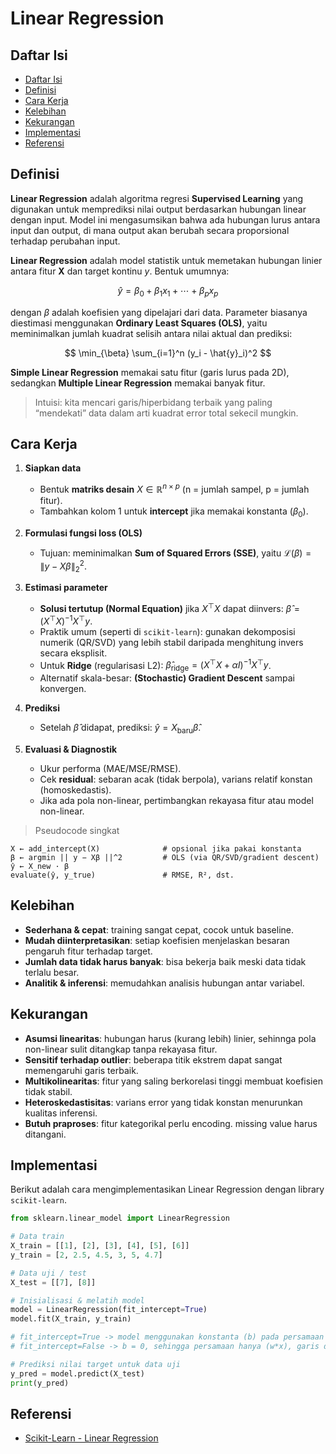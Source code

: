 # Linear Regression

## Daftar Isi

- [Daftar Isi](#daftar-isi)
- [Definisi](#definisi)
- [Cara Kerja](#cara-kerja)
- [Kelebihan](#kelebihan)
- [Kekurangan](#kekurangan)
- [Implementasi](#implementasi)
- [Referensi](#referensi)

## Definisi
**Linear Regression** adalah algoritma regresi **Supervised Learning** yang digunakan untuk memprediksi nilai output berdasarkan hubungan linear dengan input. Model ini mengasumsikan bahwa ada hubungan lurus antara input dan output, di mana output akan berubah secara proporsional terhadap perubahan input.

**Linear Regression** adalah model statistik untuk memetakan hubungan linier antara fitur $\mathbf{X}$ dan target kontinu $y$. Bentuk umumnya:

$$
\hat{y} = \beta_0 + \beta_1 x_1 + \cdots + \beta_p x_p
$$

dengan $\beta$ adalah koefisien yang dipelajari dari data. Parameter biasanya diestimasi menggunakan **Ordinary Least Squares (OLS)**, yaitu meminimalkan jumlah kuadrat selisih antara nilai aktual dan prediksi:

$$
\min_{\beta} \sum_{i=1}^n (y_i - \hat{y}_i)^2
$$

**Simple Linear Regression** memakai satu fitur (garis lurus pada 2D), sedangkan **Multiple Linear Regression** memakai banyak fitur.

> Intuisi: kita mencari garis/hiperbidang terbaik yang paling “mendekati” data dalam arti kuadrat error total sekecil mungkin.

## Cara Kerja

1. **Siapkan data**
   - Bentuk **matriks desain** $X \in \mathbb{R}^{n \times p}$ (n = jumlah sampel, p = jumlah fitur).
   - Tambahkan kolom 1 untuk **intercept** jika memakai konstanta ($\beta_0$).

2. **Formulasi fungsi loss (OLS)**
   - Tujuan: meminimalkan **Sum of Squared Errors (SSE)**, yaitu $\mathcal{L}(\beta)=\lVert y - X\beta \rVert_2^2$.

3. **Estimasi parameter**
   - **Solusi tertutup (Normal Equation)** jika $X^\top X$ dapat diinvers: $\hat{\beta}=(X^\top X)^{-1}X^\top y$.
   - Praktik umum (seperti di `scikit-learn`): gunakan dekomposisi numerik (QR/SVD) yang lebih stabil daripada menghitung invers secara eksplisit.
   - Untuk **Ridge** (regularisasi L2): $\hat{\beta}_{\text{ridge}}=(X^\top X+\alpha I)^{-1}X^\top y$.
   - Alternatif skala-besar: **(Stochastic) Gradient Descent** sampai konvergen.

4. **Prediksi**
   - Setelah $\hat{\beta}$ didapat, prediksi: $\hat{y}=X_{\text{baru}}\hat{\beta}$.

5. **Evaluasi & Diagnostik**
   - Ukur performa (MAE/MSE/RMSE).
   - Cek **residual**: sebaran acak (tidak berpola), varians relatif konstan (homoskedastis).
   - Jika ada pola non-linear, pertimbangkan rekayasa fitur atau model non-linear.

> Pseudocode singkat

```text
X ← add_intercept(X)              # opsional jika pakai konstanta
β ← argmin || y − Xβ ||^2         # OLS (via QR/SVD/gradient descent)
ŷ ← X_new · β
evaluate(ŷ, y_true)               # RMSE, R², dst.
```

## Kelebihan
* **Sederhana & cepat**: training sangat cepat, cocok untuk baseline.
* **Mudah diinterpretasikan**: setiap koefisien menjelaskan besaran pengaruh fitur terhadap target.
* **Jumlah data tidak harus banyak**: bisa bekerja baik meski data tidak terlalu besar.
* **Analitik & inferensi**: memudahkan analisis hubungan antar variabel.

## Kekurangan
* **Asumsi linearitas**: hubungan harus (kurang lebih) linier, sehinnga pola non-linear sulit ditangkap tanpa rekayasa fitur.
* **Sensitif terhadap outlier**: beberapa titik ekstrem dapat sangat memengaruhi garis terbaik.
* **Multikolinearitas**: fitur yang saling berkorelasi tinggi membuat koefisien tidak stabil.
* **Heteroskedastisitas**: varians error yang tidak konstan menurunkan kualitas inferensi.
* **Butuh praproses**: fitur kategorikal perlu encoding. missing value harus ditangani.

## Implementasi

Berikut adalah cara mengimplementasikan Linear Regression dengan library `scikit-learn`.

```python
from sklearn.linear_model import LinearRegression

# Data train
X_train = [[1], [2], [3], [4], [5], [6]]
y_train = [2, 2.5, 4.5, 3, 5, 4.7]

# Data uji / test
X_test = [[7], [8]]

# Inisialisasi & melatih model
model = LinearRegression(fit_intercept=True) 
model.fit(X_train, y_train)

# fit_intercept=True -> model menggunakan konstanta (b) pada persamaan (w*x + b)
# fit_intercept=False -> b = 0, sehingga persamaan hanya (w*x), garis dipaksa lewat titik (0,0)

# Prediksi nilai target untuk data uji
y_pred = model.predict(X_test)
print(y_pred)
```

## Referensi
- [Scikit-Learn - Linear Regression](https://scikit-learn.org/stable/modules/generated/sklearn.linear_model.LinearRegression.html)
